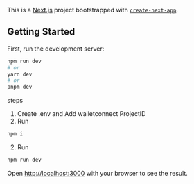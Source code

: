 This is a [Next.js](https://nextjs.org/) project bootstrapped with [`create-next-app`](https://github.com/vercel/next.js/tree/canary/packages/create-next-app).

## Getting Started

First, run the development server:

```bash
npm run dev
# or
yarn dev
# or
pnpm dev
```

steps

1. Create .env and Add walletconnect ProjectID
2. Run

```bash
npm i
```

2. Run

```bash
npm run dev
```

Open [http://localhost:3000](http://localhost:3000) with your browser to see the result.
